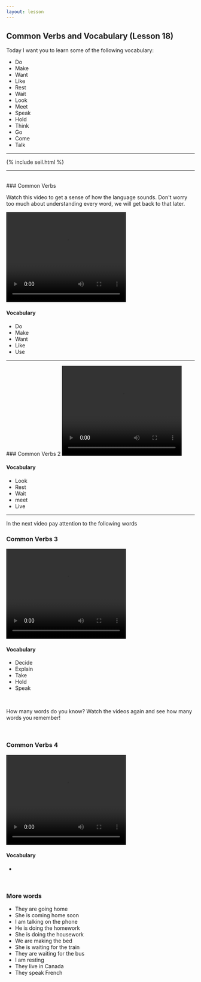 ```yaml
---
layout: lesson
---
```

## Common Verbs and Vocabulary (Lesson 18)


Today I want you to learn some of the following vocabulary:

* Do 
* Make
* Want
* Like
* Rest
* Wait
* Look
* Meet
* Speak
* Hold 
* Think
* Go
* Come
* Talk


<hr>
<div class="our-book">{% include seil.html %}</div>

<hr>

<br class="column">
### Common Verbs 

Watch this video to get a sense of how the language sounds. Don't worry too much about understanding every word, we will get back to that later.


<video width="320" height="240" preload="none">
    <source type="video/youtube" src="http://www.youtube.com/watch?v=CvnxwnTtb6o" />
</video>

#### Vocabulary

* Do 
* Make
* Want 
* Like
* Use 



<hr>
### Common Verbs 2

<video width="320" height="240" preload="none">
    <source type="video/youtube" src="http://www.youtube.com/watch?v=uoye3YYUOKI" />
</video>

#### Vocabulary

* Look
* Rest
* Wait
* meet
* Live

<hr>

In the next video pay attention to the following words

### Common Verbs 3

<video width="320" height="240" preload="none">
    <source type="video/youtube" src="http://www.youtube.com/watch?v=16Tv9oaf-L4" />
</video>

#### Vocabulary

* Decide
* Explain
* Take
* Hold
* Speak


<br class="column">

How many words do you know? Watch the videos again and see how many words you remember! 

<br class="column">

### Common Verbs 4

<video width="320" height="240" preload="none">
    <source type="video/youtube" src="http://www.youtube.com/watch?v=s-tXU3O06oY" />
</video>

#### Vocabulary

* 

<br class="column">

### More words


* They are going home 
* She is coming home soon
* I am talking on the phone
* He is doing the homework
* She is doing the housework
* We are making the bed
* She is waiting for the train
* They are waiting for the bus
* I am resting 
* They live in Canada 
* They speak French






